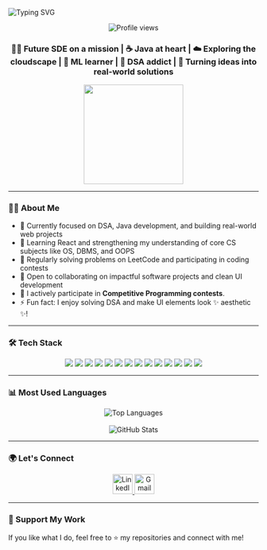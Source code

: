 
<img 
  src="https://readme-typing-svg.herokuapp.com?font=Fira+Code&size=22&pause=1000&center=true&vCenter=true&width=435&lines=Hey!👋+I'm+Riddhi+Deogade" 
  alt="Typing SVG" 
/>
<p align="center">
  <img src="https://komarev.com/ghpvc/?username=RiddhiDeogade&label=Profile%20views&color=6b5b95&style=for-the-badge" alt="Profile views" />
</p>
<h3 align="center">👩‍💻 Future SDE on a mission | ☕ Java at heart | ☁️ Exploring the cloudscape | 🤖 ML learner | 🧩 DSA addict | 🚀 Turning ideas into real-world solutions</h3>

<p align="center">
<!-- <img 
  src="https://readme-typing-svg.herokuapp.com?font=Fira+Code&size=22&pause=1000&center=true&vCenter=true&width=435&lines=Java+Developer;Always+learning+something+new+%F0%9F%92%AA;Competitive+Programmer;Problem+Solver" 
  alt="Typing SVG" 
/> -->

</p>
<p align="center">
  <img src="https://media.giphy.com/media/L8K62iTDkzGX6/giphy.gif" width="200"/>
</p>
<!-- <p align="center">
  <img src="https://media.giphy.com/media/26tn33aiTi1jkl6H6/giphy.gif" width="200"/>
</p>
 -->

---

### 👩‍💻 About Me

- 📌 Currently focused on DSA, Java development, and building real-world web projects
- 🚧 Learning React and strengthening my understanding of core CS subjects like OS, DBMS, and OOPS
- 🧠 Regularly solving problems on LeetCode and participating in coding contests
- 🤝 Open to collaborating on impactful software projects and clean UI development
- 🚀 I actively participate in **Competitive Programming contests**.
- ⚡ Fun fact: I enjoy solving DSA and make UI elements look ✨ aesthetic ✨!

---

### 🛠️ Tech Stack
<p align="center">
  <img src="https://img.shields.io/badge/C-%2300599C.svg?style=for-the-badge&logo=c&logoColor=white" />
  <img src="https://img.shields.io/badge/Java-%23ED8B00.svg?style=for-the-badge&logo=java&logoColor=white" />
  <img src="https://img.shields.io/badge/Python-3670A0?style=for-the-badge&logo=python&logoColor=ffdd54" />
  <img src="https://img.shields.io/badge/JavaScript-%23323330.svg?style=for-the-badge&logo=javascript&logoColor=%23F7DF1E" />
  <img src="https://img.shields.io/badge/HTML-%23E34F26.svg?style=for-the-badge&logo=html5&logoColor=white" />
  <img src="https://img.shields.io/badge/CSS-%231572B6.svg?style=for-the-badge&logo=css3&logoColor=white" />
  <img src="https://img.shields.io/badge/React-%2320232a.svg?style=for-the-badge&logo=react&logoColor=%2361DAFB" />
  <img src="https://img.shields.io/badge/SpringBoot-%236DB33F.svg?style=for-the-badge&logo=springboot&logoColor=white" />
  <img src="https://img.shields.io/badge/MySQL-4479A1.svg?style=for-the-badge&logo=mysql&logoColor=white" />
  <img src="https://img.shields.io/badge/MachineLearning-%23F7931E.svg?style=for-the-badge&logo=scikit-learn&logoColor=white" />
  <img src="https://img.shields.io/badge/Git-%23F05033.svg?style=for-the-badge&logo=git&logoColor=white" />
  <img src="https://img.shields.io/badge/Maven-%23C71A36.svg?style=for-the-badge&logo=apachemaven&logoColor=white" />
  <img src="https://img.shields.io/badge/VSCode-%23007ACC.svg?style=for-the-badge&logo=visual-studio-code&logoColor=white" />
  <img src="https://img.shields.io/badge/IntelliJ-%23000000.svg?style=for-the-badge&logo=intellijidea&logoColor=white" />
</p>



---

### 📊 Most Used Languages

<p align="center">
  <img src="https://github-readme-stats.vercel.app/api/top-langs?username=RiddhiDeogade&layout=compact&theme=tokyonight" alt="Top Languages" />
<br><br>
  <img src="https://github-readme-stats.vercel.app/api?username=RiddhiDeogade&show_icons=true&theme=tokyonight" alt="GitHub Stats" />
</p>

---

### 🌍 Let's Connect

<p align="center">
  <a href="https://www.linkedin.com/in/riddhi-deogade-02912b278/" target="blank">
    <img src="https://skillicons.dev/icons?i=linkedin" alt="LinkedIn" height="40" />
  </a>
  <a href="mailto:deogaderiddhi@gmail.com">
    <img src="https://skillicons.dev/icons?i=gmail" alt="Gmail" height="40" />
  </a>
  
</p>

---

### 🙏 Support My Work

If you like what I do, feel free to ⭐ my repositories and connect with me!


